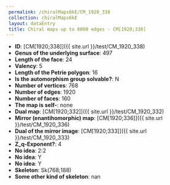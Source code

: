 ```yaml
--- 
 permalink: /chiralMaps6kE/CM_1920_338 
 collection: chiralMaps6kE
 layout: dataEntry
 title: Chiral maps up to 6000 edges - CM[1920;338]
---
```


- **ID**: [CM[1920;338]]({{ site.url }}/test/CM_1920_338)
- **Genus of the underlying surface**: 497
- **Length of the face**: 24
- **Valency**: 5
- **Length of the Petrie polygon**: 16
- **Is the automorphism group solvable?**: N
- **Number of vertices**: 768
- **Number of edges**: 1920
- **Number of faces**: 160
- **The map is self-**: none
- **Dual map**: [CM[1920;332]]({{ site.url }}/test/CM_1920_332)
- **Mirror (enantihomorphic) map**: [CM[1920;336]]({{ site.url }}/test/CM_1920_336)
- **Dual of the mirror image**: [CM[1920;333]]({{ site.url }}/test/CM_1920_333)
- **Z_q-Exponent?**: 4
- **No idea**:  2:2
- **No idea**: Y
- **No idea**: Y
- **Skeleton**: Sk(768;188)
- **Some other kind of skeleton**: nan
